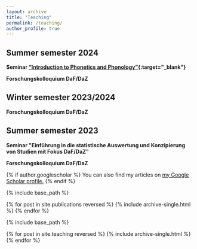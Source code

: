 ```yaml
---
layout: archive
title: "Teaching"
permalink: /teaching/
author_profile: true
---
```


## Summer semester 2024

**Seminar [“Introduction to Phonetics and Phonology”](https://www.coli.uni-saarland.de/courses/einf_phon_phon/2024_SS/phonphon.html){:target="_blank"}**<br>

**Forschungskolloquium DaF/DaZ**<br>

## Winter semester 2023/2024

**Forschungskolloquium DaF/DaZ**<br>

## Summer semester 2023

**Seminar "Einführung in die statistische Auswertung und Konzipierung von Studien mit Fokus DaF/DaZ"**<br>

**Forschungskolloquium DaF/DaZ**<br>



{% if author.googlescholar %}
  You can also find my articles on <u><a href="{{author.googlescholar}}">my Google Scholar profile</a>.</u>
{% endif %}

{% include base_path %}

{% for post in site.publications reversed %}
  {% include archive-single.html %}
{% endfor %}

{% include base_path %}

{% for post in site.teaching reversed %}
  {% include archive-single.html %}
{% endfor %}
